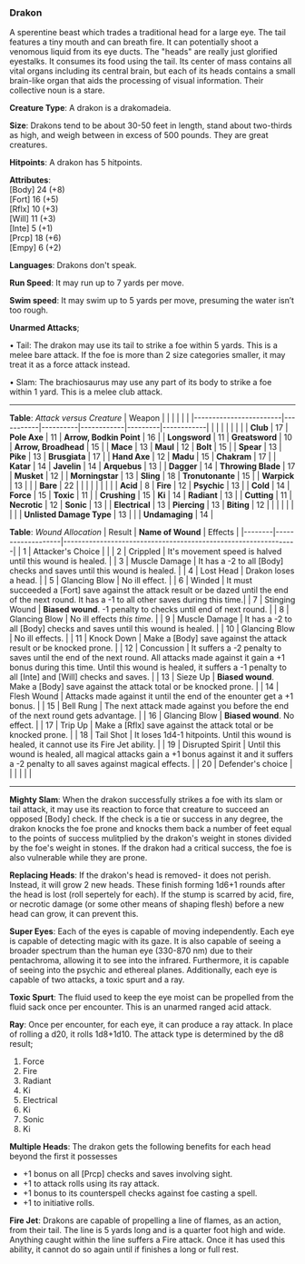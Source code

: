 ### Drakon
A sperentine beast which trades a traditional head for a large eye. The tail features a tiny mouth and can breath fire. It can potentially shoot a venomous liquid from its eye ducts. The "heads" are really just glorified eyestalks. It consumes its food using the tail. Its center of mass contains all vital organs including its central brain, but each of its heads contains a small brain-like organ that aids the processing of visual information. Their collective noun is a stare.

**Creature Type**: A drakon is a drakomadeia.

**Size**: Drakons tend to be about 30-50 feet in length, stand about two-thirds as high, and weigh between in excess of 500 pounds. They are great creatures.

**Hitpoints**: A drakon has 5 hitpoints.

**Attributes**:  
[Body] 24 (+8)  
[Fort] 16 (+5)  
[Rflx] 10 (+3)  
[Will] 11 (+3)  
[Inte] 5  (+1)  
[Prcp] 18 (+6)  
[Empy] 6  (+2)  

**Languages**: Drakons don't speak.

**Run Speed**: It may run up to 7 yards per move.

**Swim speed**: It may swim up to 5 yards per move, presuming the water isn’t too rough.

**Unarmed Attacks**;

 • Tail: The drakon may use its tail to strike a foe within 5 yards. This is a melee bare attack. If the foe is more than 2 size categories smaller, it may treat it as a force attack instead.

 • Slam: The brachiosaurus may use any part of its body to strike a foe within 1 yard. This is a melee club attack.

-----

**Table**: *Attack versus Creature*
| Weapon                 |          |            |         |            |         |
|------------------------|-----------|----------|------------|---------|------------|
|                        |          |            |         |            |         |
| **Club**                   | 17     | **Pole Axe**       | 11     | **Arrow, Bodkin Point**    | 16    |
| **Longsword**              | 11     | **Greatsword**     | 10     | **Arrow, Broadhead**       | 15    |
| **Mace**                   | 13     | **Maul**           | 12     | **Bolt** | 15    |
| **Spear**                  | 13     | **Pike**           | 13     | **Brusgiata** | 17     |
| **Hand Axe**               | 12     | **Madu**           | 15     | **Chakram** | 17    |
| **Katar**                  | 14     | **Javelin**        | 14     | **Arquebus** | 13    |
| **Dagger**                 | 14     | **Throwing Blade** | 17     | **Musket** | 12    |
| **Morningstar**            | 13     | **Sling**          | 18     | **Tronutonante** | 15    |
| **Warpick**                | 13     |                    |        | **Bare**   |  22  |
|                        |           |          |            |         |            |
| **Acid**                   | 8      | **Fire** | 12     | **Psychic** | 13     |
| **Cold**                   | 14     | **Force** | 15     | **Toxic**  | 11     |
| **Crushing**               | 15     | **Ki** | 14     | **Radiant** | 13     |
| **Cutting**                | 11     | **Necrotic** | 12     | **Sonic** | 13    |
| **Electrical**             | 13     | **Piercing** | 13     | **Biting** | 12    |
|                        |           |          |            |         |            |
| **Unlisted Damage Type**   | 13 |                   |              | **Undamaging** | 14 |



**Table**: *Wound Allocation*
| Result | **Name of Wound** | Effects                                                        |
|--------|-------------------|----------------------------------------------------------------|
|   1    | Attacker's Choice |                                                                |
|   2    | Crippled          | It's movement speed is halved until this wound is healed.      |
|   3    | Muscle Damage     | It has a -2 to all [Body] checks and saves until this wound is healed. |
|   4    | Lost Head         | Drakon loses a head. |
|   5    | Glancing Blow     | No ill effect. |
|   6    | Winded            | It must succeeded a [Fort] save against the attack result or be dazed until the end of the next round. It has a -1 to all other saves during this time.|
|   7    | Stinging Wound    | **Biased wound**. -1 penalty to checks until end of next round. |
|   8    | Glancing Blow     | No ill effects _this time_.                                     |
|   9    | Muscle Damage     | It has a -2 to all [Body] checks and saves until this wound is healed. |
|   10   | Glancing Blow     | No ill effects.                                         |
|   11   | Knock Down        | Make a [Body] save against the attack result or be knocked prone. |
|   12   | Concussion        | It suffers a -2 penalty to saves until the end of the next round. All attacks made against it gain a +1 bonus during this time. Until this wound is healed, it suffers a -1 penalty to all [Inte] and [Will] checks and saves. |
|   13   | Sieze Up          | **Biased wound**. Make a [Body] save against the attack total or be knocked prone. |
|   14   | Flesh Wound       | Attacks made against it until the end of the enounter get a +1 bonus. |
|   15   | Bell Rung         | The next attack made against you before the end of the next round gets advantage.  |
|   16   | Glancing Blow     | **Biased wound**. No effect. |
|   17   | Trip Up           | Make a [Rflx] save against the attack total or be knocked prone.                                  |
|   18   | Tail Shot         | It loses 1d4-1 hitpoints. Until this wound is healed, it cannot use its Fire Jet ability. |
|   19   | Disrupted Spirit  | Until this wound is healed, all magical attacks gain a +1 bonus against it and it suffers a -2 penalty to all saves against magical effects. |
|   20   | Defender's choice |                                   |
|        |                                                |                                   |

-----

**Mighty Slam**: When the drakon successfully strikes a foe with its slam or tail attack, it may use its reaction to force that creature to succeed an opposed [Body] check. If the check is a tie or success in any degree, the drakon knocks the foe prone and knocks them back a number of feet equal to the points of success mulitplied by the drakon's weight in stones divided by the foe's weight in stones. If the drakon had a critical success, the foe is also vulnerable while they are prone.

**Replacing Heads**: If the drakon's head is removed- it does not perish. Instead, it will grow 2 new heads. These finish forming 1d6+1 rounds after the head is lost (roll sepertely for each). If the stump is scarred by acid, fire, or necrotic damage (or some other means of shaping flesh) before a new head can grow, it can prevent this.

**Super Eyes**: Each of the eyes is capable of moving independently. Each eye is capable of detecting magic with its gaze. It is also capable of seeing a broader spectrum than the human eye (330-870 nm) due to their pentachroma, allowing it to see into the infrared. Furthermore, it is capable of seeing into the psychic and ethereal planes. Additionally, each eye is capable of two attacks, a toxic spurt and a ray.

**Toxic Spurt**: The fluid used to keep the eye moist can be propelled from the fluid sack once per encounter. This is an unarmed ranged acid attack.

**Ray**: Once per encounter, for each eye, it can produce a ray attack. In place of rolling a d20, it rolls 1d8+1d10. The attack type is determined by the d8 result;
1. Force
2. Fire
3. Radiant
4. Ki
5. Electrical
6. Ki
7. Sonic
8. Ki

**Multiple Heads**: The drakon gets the following benefits for each head beyond the first it possesses  
* +1 bonus on all [Prcp] checks and saves involving sight.
* +1 to attack rolls using its ray attack.
* +1 bonus to its counterspell checks against foe casting a spell.
* +1 to initiative rolls.

**Fire Jet**: Drakons are capable of propelling a line of flames, as an action, from their tail. The line is 5 yards long and is a quarter foot high and wide. Anything caught within the line suffers a Fire attack. Once it has used this ability, it cannot do so again until if finishes a long or full rest.
